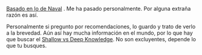 [Basado en lo de Naval](https://nav.al/reject-advice) . Me ha pasado personalmente. Por alguna extraña razón es así. 

Personalmente si pregunto por recomendaciones, lo guardo y trato de verlo a la brevedad. Aún así hay mucha información en el mundo, por lo que hay que buscar el [Shallow vs Deep Knowledge](varios/conocimiento/Shallow%20vs%20Deep%20Knowledge.md). No son excluyentes, depende lo que tu busques.


